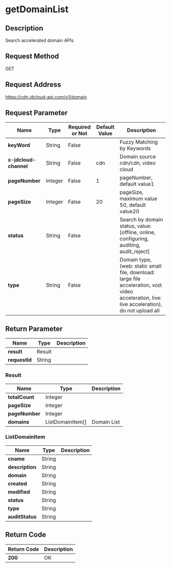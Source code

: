 # getDomainList


## Description
Search accelerated domain APIs

## Request Method
GET

## Request Address
https://cdn.jdcloud-api.com/v1/domain


## Request Parameter
|Name|Type|Required or Not|Default Value|Description|
|---|---|---|---|---|
|**keyWord**|String|False| |Fuzzy Matching by Keywords|
|**x-jdcloud-channel**|String|False|cdn|Domain source cdn/cdn, video cloud|
|**pageNumber**|Integer|False|1|pageNumber, default value1|
|**pageSize**|Integer|False|20|pageSize, maximum value 50, default value20|
|**status**|String|False| |Search by domain status, value: [offline, online, configuring, auditing, audit_reject]|
|**type**|String|False| |Domain type, (web: static small file, download: large file acceleration, vod: video acceleration, live: live acceleration), do not upload all|


## Return Parameter
|Name|Type|Description|
|---|---|---|
|**result**|Result| |
|**requestId**|String| |

### Result
|Name|Type|Description|
|---|---|---|
|**totalCount**|Integer| |
|**pageSize**|Integer| |
|**pageNumber**|Integer| |
|**domains**|ListDomainItem[]|Domain List|
### ListDomainItem
|Name|Type|Description|
|---|---|---|
|**cname**|String| |
|**description**|String| |
|**domain**|String| |
|**created**|String| |
|**modified**|String| |
|**status**|String| |
|**type**|String| |
|**auditStatus**|String| |

## Return Code
|Return Code|Description|
|---|---|
|**200**|OK|

